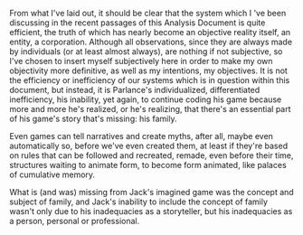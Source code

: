 From what I've laid out, it should be clear that the system which I 've been discussing in the recent passages of this Analysis Document is quite efficient, the truth of which has nearly become an objective reality itself, an entity, a corporation. Although all observations, since they are always made by individuals (or at least almost always), are nothing if not subjective, so I've chosen to insert myself subjectively here in order to make my own objectivity more definitive, as well as my intentions, my objectives. It is not the efficiency or inefficiency of our systems which is in question within this document, but instead, it is Parlance's individualized, differentiated inefficiency, his inability, yet again, to continue coding his game because more and more he's realized, or he's realizing, that there's an essential part of his game's story that's missing: his family.

Even games can tell narratives and create myths, after all, maybe even automatically so, before we've even created them, at least if they're based on rules that can be followed and recreated, remade, even before their time, structures waiting to animate form, to become form animated, like palaces of cumulative memory.

What is (and was) missing from Jack's imagined game was the concept and subject of family, and Jack's inability to include the concept of family wasn't only due to his inadequacies as a storyteller, but his inadequacies as a person, personal or professional.